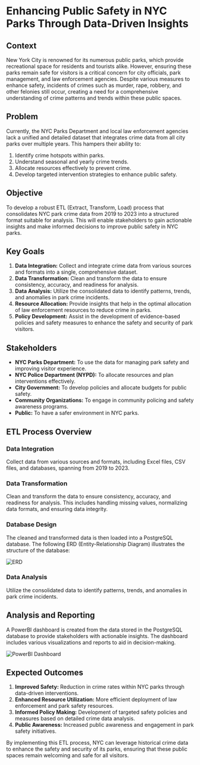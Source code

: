 # Enhancing Public Safety in NYC Parks Through Data-Driven Insights

## Context
New York City is renowned for its numerous public parks, which provide recreational space for residents and tourists alike. However, ensuring these parks remain safe for visitors is a critical concern for city officials, park management, and law enforcement agencies. Despite various measures to enhance safety, incidents of crimes such as murder, rape, robbery, and other felonies still occur, creating a need for a comprehensive understanding of crime patterns and trends within these public spaces.

## Problem
Currently, the NYC Parks Department and local law enforcement agencies lack a unified and detailed dataset that integrates crime data from all city parks over multiple years. This hampers their ability to:
1. Identify crime hotspots within parks.
2. Understand seasonal and yearly crime trends.
3. Allocate resources effectively to prevent crime.
4. Develop targeted intervention strategies to enhance public safety.

## Objective
To develop a robust ETL (Extract, Transform, Load) process that consolidates NYC park crime data from 2019 to 2023 into a structured format suitable for analysis. This will enable stakeholders to gain actionable insights and make informed decisions to improve public safety in NYC parks.

## Key Goals
1. **Data Integration:** Collect and integrate crime data from various sources and formats into a single, comprehensive dataset.
2. **Data Transformation:** Clean and transform the data to ensure consistency, accuracy, and readiness for analysis.
3. **Data Analysis:** Utilize the consolidated data to identify patterns, trends, and anomalies in park crime incidents.
4. **Resource Allocation:** Provide insights that help in the optimal allocation of law enforcement resources to reduce crime in parks.
5. **Policy Development:** Assist in the development of evidence-based policies and safety measures to enhance the safety and security of park visitors.

## Stakeholders
- **NYC Parks Department:** To use the data for managing park safety and improving visitor experience.
- **NYC Police Department (NYPD):** To allocate resources and plan interventions effectively.
- **City Government:** To develop policies and allocate budgets for public safety.
- **Community Organizations:** To engage in community policing and safety awareness programs.
- **Public:** To have a safer environment in NYC parks.

## ETL Process Overview
### Data Integration
Collect data from various sources and formats, including Excel files, CSV files, and databases, spanning from 2019 to 2023. 

### Data Transformation
Clean and transform the data to ensure consistency, accuracy, and readiness for analysis. This includes handling missing values, normalizing data formats, and ensuring data integrity.

### Database Design
The cleaned and transformed data is then loaded into a PostgreSQL database. The following ERD (Entity-Relationship Diagram) illustrates the structure of the database:

![ERD](https://github.com/demwil1993/NYC-Park-Crime-Data-Analysis/assets/79153503/963ea0ac-c6b0-4016-8fce-1a03ef4101db)

### Data Analysis
Utilize the consolidated data to identify patterns, trends, and anomalies in park crime incidents. 

## Analysis and Reporting
A PowerBI dashboard is created from the data stored in the PostgreSQL database to provide stakeholders with actionable insights. The dashboard includes various visualizations and reports to aid in decision-making.

![PowerBI Dashboard](https://github.com/demwil1993/NYC-Park-Crime-Data-Analysis/assets/79153503/a77681ba-d042-498b-827c-0509db916c84)

## Expected Outcomes
1. **Improved Safety:** Reduction in crime rates within NYC parks through data-driven interventions.
2. **Enhanced Resource Utilization:** More efficient deployment of law enforcement and park safety resources.
3. **Informed Policy Making:** Development of targeted safety policies and measures based on detailed crime data analysis.
4. **Public Awareness:** Increased public awareness and engagement in park safety initiatives.

By implementing this ETL process, NYC can leverage historical crime data to enhance the safety and security of its parks, ensuring that these public spaces remain welcoming and safe for all visitors.

